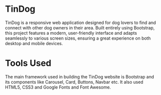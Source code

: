 # TinDog
TinDog is a responsive web application designed for dog lovers to find and connect with other dog owners in their area. Built entirely using Bootstrap, this project features a modern, user-friendly interface and adapts seamlessly to various screen sizes, ensuring a great experience on both desktop and mobile devices.

# Tools Used
The main framework used in building the TinDog website is Bootstrap and its components like Carousel, Card, Buttons, Navbar etc. It also used HTML5, CSS3 and Google Fonts and Font Awesome.

